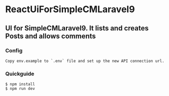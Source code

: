 # ReactUiForSimpleCMLaravel9

## UI for SimpleCMLaravel9. It lists and creates Posts and allows comments

### Config
    Copy env.example to `.env` file and set up the new API connection url.

### Quickguide
    $ npm install
    $ npm run dev